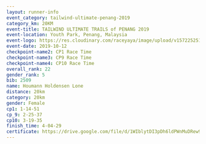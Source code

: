 ```yaml
---
layout: runner-info 
event_category: tailwind-ultimate-penang-2019 
category_km: 20KM 
event-title: TAILWIND ULTIMATE TRAILS of PENANG 2019 
event-location: Youth Park, Penang, Malaysia 
event-logo: https://res.cloudinary.com/raceyaya/image/upload/v1572252513/logo/utop-2019_h9tzys.jpg 
event-date: 2019-10-12 
checkpoint-name2: CP1 Race Time 
checkpoint-name3: CP9 Race Time 
checkpoint-name4: CP10 Race Time 
overall_rank: 22
gender_rank: 5
bib: 2509
name: Houmann Holdensen Lone
distance: 20km
category: 20km
gender: Female
cp1: 1-14-51
cp_9: 2-25-37
cp10: 3-19-35
finish_time: 4-04-29
certificate: https://drive.google.com/file/d/1WIblytDI3pDh6ldPWnMuDRew9frnrQlN/view?usp=sharing
---
```

